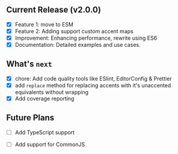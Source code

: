 ## Current Release (v2.0.0)

- [x] Feature 1: move to ESM
- [x] Feature 2: Adding support custom accent maps
- [x] Improvement: Enhancing performance, rewrite using ES6
- [x] Documentation: Detailed examples and use cases.

## What's `next`
- [x] chore: Add code quality tools like ESlint, EditorConfig & Prettier
- [x] add `replace` method for replacing accents with it's unaccented equivalents without wrapping
- [x] Add coverage reporting

## Future Plans
- [ ] Add TypeScript support
- [ ] Add support for CommonJS



